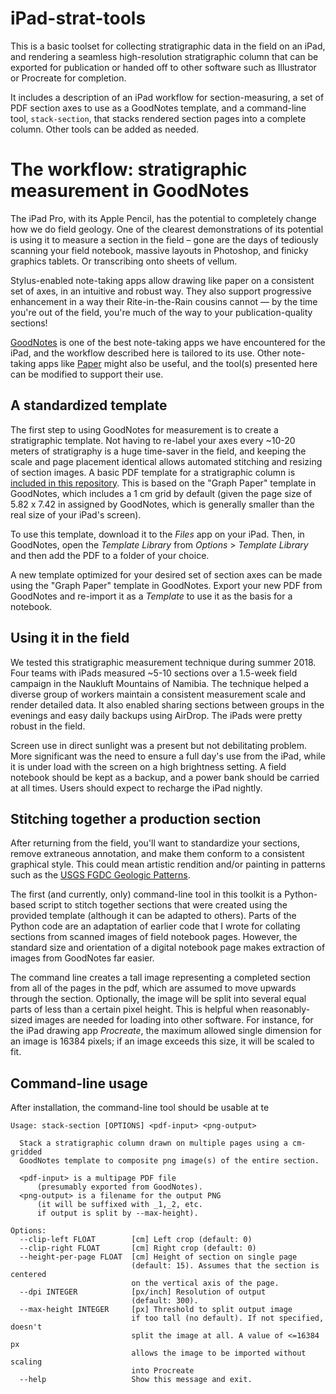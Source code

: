 # iPad-strat-tools

This is a basic toolset for collecting stratigraphic data in the field
on an iPad, and rendering a seamless high-resolution stratigraphic column
that can be exported for publication or handed off to other software
such as Illustrator or Procreate for completion.

It includes a description of an iPad workflow for section-measuring,
a set of PDF section axes to use as a GoodNotes template, and a command-line
tool, `stack-section`, that stacks rendered section pages into a complete column.
Other tools can be added as needed.

# The workflow: stratigraphic measurement in GoodNotes

The iPad Pro, with its Apple Pencil, has the potential to completely change
how we do field geology. One of the clearest demonstrations of its potential is
using it to measure a section in the field – gone are the days of tediously
scanning your field notebook, massive layouts in Photoshop, and finicky graphics
tablets. Or transcribing onto sheets of vellum.

Stylus-enabled note-taking apps allow drawing like paper on a consistent set
of axes, in an intuitive and robust way. They also support progressive enhancement
in a way their Rite-in-the-Rain cousins cannot — by the time you're out of the
field, you're much of the way to your publication-quality sections!

[GoodNotes](https://www.goodnotes.com/) is one of the best note-taking apps
we have encountered for the iPad, and the workflow described here is tailored to
its use. Other note-taking apps like [Paper](https://paper.bywetransfer.com/)
might also be useful, and the tool(s) presented here can be modified to support
their use.

## A standardized template

The first step to using GoodNotes for measurement is to create a stratigraphic
template. Not having to re-label your axes every ~10-20 meters of stratigraphy is
a huge time-saver in the field, and keeping the scale and page placement identical
allows automated stitching and resizing of section images.
A basic PDF template for a stratigraphic column
is [included in this repository](images/section-template.pdf). This is
based on the "Graph Paper" template in GoodNotes, which includes a 1 cm grid by
default (given the page size of 5.82 x 7.42 in assigned by GoodNotes, which is
generally smaller than the real size of your iPad's screen).

To use this template, download it to the *Files* app on your iPad.
Then, in GoodNotes, open the *Template Library* from *Options* > *Template Library*
and then add the PDF to a folder of your choice.

A new template optimized for your desired set of section axes can be made using
the "Graph Paper" template in GoodNotes. Export your new PDF from GoodNotes and
re-import it as a *Template* to use it as the basis for a notebook.

## Using it in the field

We tested this stratigraphic measurement technique during summer 2018.
Four teams with iPads measured ~5-10 sections over a 1.5-week field
campaign in the Naukluft Mountains of Namibia. The technique helped a
diverse group of workers maintain a consistent measurement scale and render
detailed data. It also enabled sharing sections between groups in the evenings
and easy daily backups using AirDrop. The iPads were pretty robust in the field.

Screen use in direct sunlight was a present but not debilitating problem. More
significant was the need to ensure a full day's use from the iPad, while it is
under load with the screen on a high brightness setting. A field notebook should
be kept as a backup, and a power bank should be carried at all times. Users should
expect to recharge the iPad nightly.

## Stitching together a production section

After returning from the field, you'll want to standardize your sections,
remove extraneous annotation, and make them conform to a consistent graphical
style. This could mean artistic rendition and/or painting in patterns such as the
[USGS FGDC Geologic Patterns](https://davenquinn.com/projects/geologic-patterns).

The first (and currently, only) command-line tool in this toolkit is a Python-based
script to stitch together sections that were created using the provided template
(although it can be adapted to others). Parts of the Python code are an adaptation
of earlier code that I wrote for collating sections from scanned images of
field notebook pages. However, the standard size and orientation of a digital
notebook page makes extraction of images from GoodNotes far easier.

The command line creates a tall image representing a completed section
from all of the pages in the pdf, which are assumed to move upwards through
the section. Optionally, the image will be split into several equal parts of
less than a certain pixel height. This is helpful when reasonably-sized images
are needed for loading into other software. For instance, for the iPad drawing
app *Procreate*, the maximum allowed single dimension for an image is 16384 pixels;
if an image exceeds this size, it will be scaled to fit.

## Command-line usage

After installation, the command-line tool should be usable at te

```
Usage: stack-section [OPTIONS] <pdf-input> <png-output>

  Stack a stratigraphic column drawn on multiple pages using a cm-gridded
  GoodNotes template to composite png image(s) of the entire section.

  <pdf-input> is a multipage PDF file
      (presumably exported from GoodNotes).
  <png-output> is a filename for the output PNG
      (it will be suffixed with _1,_2, etc.
      if output is split by --max-height).

Options:
  --clip-left FLOAT        [cm] Left crop (default: 0)
  --clip-right FLOAT       [cm] Right crop (default: 0)
  --height-per-page FLOAT  [cm] Height of section on single page
                           (default: 15). Assumes that the section is centered
                           on the vertical axis of the page.
  --dpi INTEGER            [px/inch] Resolution of output
                           (default: 300).
  --max-height INTEGER     [px] Threshold to split output image
                           if too tall (no default). If not specified, doesn't
                           split the image at all. A value of <=16384 px
                           allows the image to be imported without scaling
                           into Procreate
  --help                   Show this message and exit.
```
